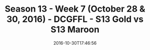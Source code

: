 ---
title: Season 13 - Week 7 (October 28 & 30, 2016) - DCGFFL - S13 Gold vs S13 Maroon
teams-score:
- team: _teams/s13-gold.md
  score:
- team: _teams/s13-maroon.md
  score: 0
mvp: N/A
game-ball: N/A
sportsperson: ''
season: 13
week: 7
date: '2016-10-30T17:46:56'
pageid: season-13-week-7-october-28-30-2016-4816-vs-4819
---